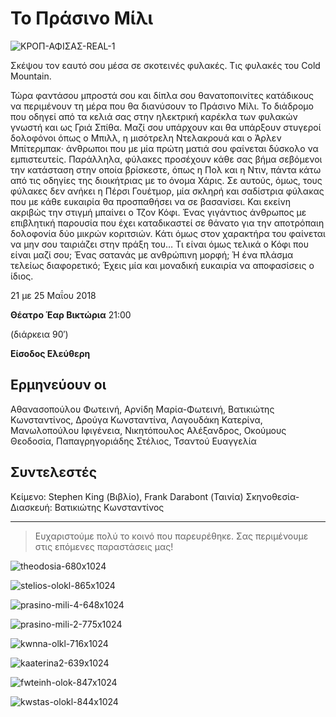 # Το Πράσινο Μίλι

![ΚΡΟΠ-ΑΦΙΣΑΣ-REAL-1](https://github.com/theatrikiopa/theatrikiopa.eu/assets/16403754/6ba08567-b683-470e-bbb5-a805dec44a58)

Σκέψου τον εαυτό σου μέσα σε σκοτεινές φυλακές. Τις φυλακές του Cold Mountain.

Τώρα φαντάσου μπροστά σου και δίπλα σου θανατοποινίτες κατάδικους να περιμένουν τη μέρα που θα διανύσουν το Πράσινο Μίλι. Το διάδρομο που οδηγεί από τα κελιά σας στην ηλεκτρική καρέκλα των φυλακών γνωστή και ως Γριά Σπίθα. Μαζί σου υπάρχουν και θα υπάρξουν στυγεροί δολοφόνοι όπως ο Μπιλλ, η μισότρελη Ντελακρουά και ο Άρλεν Μπίτερμπακ· άνθρωποι που με μία πρώτη ματιά σου φαίνεται δύσκολο να εμπιστευτείς. Παράλληλα, φύλακες προσέχουν κάθε σας βήμα σεβόμενοι την κατάσταση στην οποία βρίσκεστε, όπως η Πολ και η Ντιν, πάντα κάτω από τις οδηγίες της διοικήτριας με το όνομα Χάρις. Σε αυτούς, όμως, τους φύλακες δεν ανήκει η Πέρσι Γουέτμορ, μία σκληρή και σαδίστρια φύλακας που με κάθε ευκαιρία θα προσπαθήσει να σε βασανίσει. Και εκείνη ακριβώς την στιγμή μπαίνει ο Τζον Κόφι. Ένας γιγάντιος άνθρωπος με επιβλητική παρουσία που έχει καταδικαστεί σε θάνατο για την αποτρόπαιη δολοφονία δύο μικρών κοριτσιών. Κάτι όμως στον χαρακτήρα του φαίνεται να μην σου ταιριάζει στην πράξη του… Τι είναι όμως τελικά ο Κόφι που είναι μαζί σου; Ένας σατανάς με ανθρώπινη μορφή; Ή ένα πλάσμα τελείως διαφορετικό; Έχεις μία και μοναδική ευκαιρία να αποφασίσεις ο ίδιος.

21 με 25 Μαΐου 2018

**Θέατρο Έαρ Βικτώρια** 21:00

(διάρκεια 90′)

**Είσοδος Ελεύθερη**

## **Ερμηνεύουν οι**
Αθανασοπούλου Φωτεινή, Αρνίδη Μαρία-Φωτεινή, Βατικιώτης Κωνσταντίνος, Δρούγα Κωνσταντίνα, Λαγουδάκη Κατερίνα, Μανωλοπούλου Ιφιγένεια, Νικητόπουλος Αλέξανδρος, Οκούμους Θεοδοσία, Παπαγρηγοριάδης Στέλιος, Τσαντού Ευαγγελία

## **Συντελεστές**
Κείμενο: Stephen King (Βιβλίο), Frank Darabont (Ταινία)
Σκηνοθεσία-Διασκευή: Βατικιώτης Κωνσταντίνος

***
> Ευχαριστούμε πολύ το κοινό που παρευρέθηκε.
> Σας περιμένουμε στις επόμενες παραστάσεις μας!

![theodosia-680x1024](https://github.com/theatrikiopa/theatrikiopa.eu/assets/16403754/a1b86cb7-dacc-479a-b44b-431b1306584e)

![stelios-olokl-865x1024](https://github.com/theatrikiopa/theatrikiopa.eu/assets/16403754/ae80a480-de27-4c54-b5e1-6dce8fc3c4f4)

![prasino-mili-4-648x1024](https://github.com/theatrikiopa/theatrikiopa.eu/assets/16403754/5a72e775-5b84-402f-a357-a6545b0c1bdb)

![prasino-mili-2-775x1024](https://github.com/theatrikiopa/theatrikiopa.eu/assets/16403754/f413f94b-474f-4fba-9319-75737d911f64)

![kwnna-olkl-716x1024](https://github.com/theatrikiopa/theatrikiopa.eu/assets/16403754/02ddc35e-e08d-4e25-8d5e-ab9c37fdbd70)

![kaaterina2-639x1024](https://github.com/theatrikiopa/theatrikiopa.eu/assets/16403754/02a08749-bee9-4be2-af20-70a48d60e1ea)

![fwteinh-olok-847x1024](https://github.com/theatrikiopa/theatrikiopa.eu/assets/16403754/52bc583d-2182-4e3e-9453-a083ce0c6ead)

![kwstas-olokl-844x1024](https://github.com/theatrikiopa/theatrikiopa.eu/assets/16403754/bcabb0d3-e034-4547-be42-c11ddbf17361)
